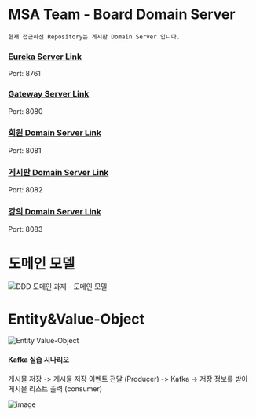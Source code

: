 # MSA Team - Board Domain Server

`현재 접근하신 Repository는 게시판 Domain Server 입니다.`

### [Eureka Server Link](https://github.com/powerstar13/msa-team-eureka)
Port: 8761
### [Gateway Server Link](https://github.com/powerstar13/msa-team-gateway)
Port: 8080
### [회원 Domain Server Link](https://github.com/powerstar13/msa-team-member)
Port: 8081
### [게시판 Domain Server Link](https://github.com/qpyu66/msa-community)
Port: 8082
### [강의 Domain Server Link](https://github.com/brightchul/CodestatesTeam2LectureService)
Port: 8083

# 도메인 모델
![DDD 도메인 과제 - 도메인 모델](https://user-images.githubusercontent.com/53042885/164647974-3815559b-298f-44f7-b7ba-d67c26d89320.jpg)

# Entity&Value-Object
![Entity Value-Object](https://user-images.githubusercontent.com/53042885/164648463-b47d5977-7357-4aad-b090-4bf4681bdd97.png)


#### Kafka 실습 시나리오
게시물 저장 -> 게시물 저장 이벤트 전달 (Producer) -> Kafka -> 저장 정보를 받아 게시물 리스트 출력 (consumer)

![image](https://user-images.githubusercontent.com/62865808/165917418-86939f6e-97b9-4a06-b18d-dfe3fd283707.png)
